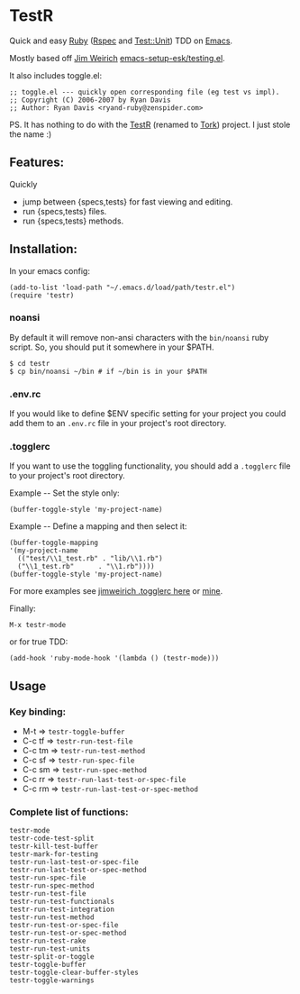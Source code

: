TestR
=====

Quick and easy [Ruby](http://www.ruby-lang.org/en/)
([Rspec](http://rspec.info/) and
[Test::Unit](http://ruby-doc.org/stdlib-1.9.3/libdoc/test/unit/rdoc/Test/Unit.html))
TDD on [Emacs](http://www.gnu.org/software/emacs/).

Mostly based off [Jim Weirich](https://github.com/jimweirich)
[emacs-setup-esk/testing.el](https://github.com/jimweirich/emacs-setup-esk/blob/master/testing.el).

It also includes toggle.el:

    ;; toggle.el --- quickly open corresponding file (eg test vs impl).
    ;; Copyright (C) 2006-2007 by Ryan Davis
    ;; Author: Ryan Davis <ryand-ruby@zenspider.com>

PS. It has nothing to do with the
[TestR](https://github.com/sunaku/testr) (renamed to
[Tork](https://github.com/sunaku/tork)) project. I just stole the name
:)

## Features:

Quickly

* jump between {specs,tests} for fast viewing and editing.
* run {specs,tests} files.
* run {specs,tests} methods.

## Installation:

In your emacs config:

    (add-to-list 'load-path "~/.emacs.d/load/path/testr.el")
    (require 'testr)

### noansi

By default it will remove non-ansi characters with the `bin/noansi`
ruby script. So, you should put it somewhere in your $PATH. 

    $ cd testr
    $ cp bin/noansi ~/bin # if ~/bin is in your $PATH

### .env.rc
    
If you would like to define $ENV specific setting for your project you
could add them to an `.env.rc` file in your project's root directory.

### .togglerc

If you want to use the toggling functionality, you should add a
`.togglerc` file to your project's root directory.

Example -- Set the style only:

    (buffer-toggle-style 'my-project-name)

Example -- Define a mapping and then select it:

    (buffer-toggle-mapping
    '(my-project-name    
      (("test/\\1_test.rb" . "lib/\\1.rb")
      ("\\1_test.rb"      . "\\1.rb"))))
    (buffer-toggle-style 'my-project-name)

For more examples see [jimweirich .togglerc
here](https://github.com/jimweirich/Given/blob/master/.togglerc) or
[mine](https://github.com/jpablobr/ttycoke/blob/master/.togglerc).

Finally:

    M-x testr-mode

or for true TDD:

    (add-hook 'ruby-mode-hook '(lambda () (testr-mode)))

## Usage

### Key binding:

* M-t     => `testr-toggle-buffer`
* C-c tf  => `testr-run-test-file`
* C-c tm  => `testr-run-test-method`
* C-c sf  => `testr-run-spec-file`
* C-c sm  => `testr-run-spec-method`
* C-c rr  => `testr-run-last-test-or-spec-file`
* C-c rm  => `testr-run-last-test-or-spec-method`

### Complete list of functions:

    testr-mode
    testr-code-test-split
    testr-kill-test-buffer
    testr-mark-for-testing
    testr-run-last-test-or-spec-file
    testr-run-last-test-or-spec-method
    testr-run-spec-file
    testr-run-spec-method
    testr-run-test-file
    testr-run-test-functionals
    testr-run-test-integration
    testr-run-test-method
    testr-run-test-or-spec-file
    testr-run-test-or-spec-method
    testr-run-test-rake
    testr-run-test-units
    testr-split-or-toggle
    testr-toggle-buffer
    testr-toggle-clear-buffer-styles
    testr-toggle-warnings
